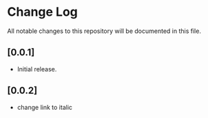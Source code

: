 # Change Log

All notable changes to this repository will be documented in this file.

## [0.0.1]

- Initial release.

## [0.0.2]

- change link to italic
